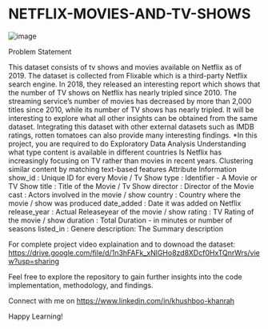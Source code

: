 # NETFLIX-MOVIES-AND-TV-SHOWS
![image](https://github.com/Khushboo-23/NETFLIX-MOVIES-AND-TV-SHOWS/assets/116417533/7918bbd1-214f-4074-a7f6-17ab900aaaaa)

Problem Statement

This dataset consists of tv shows and movies available on Netflix as of 2019. The dataset is collected from Flixable which is a third-party Netflix search engine.
In 2018, they released an interesting report which shows that the number of TV shows on Netflix has nearly tripled since 2010. The streaming service’s number of movies has decreased by more than 2,000 titles since 2010, while its number of TV shows has nearly tripled. It will be interesting to explore what all other insights can be obtained from the same dataset.
Integrating this dataset with other external datasets such as IMDB ratings, rotten tomatoes can also provide many interesting findings.
*In this project, you are required to do
Exploratory Data Analysis
Understanding what type content is available in different countries
Is Netflix has increasingly focusing on TV rather than movies in recent years.
Clustering similar content by matching text-based features
Attribute Information
show_id : Unique ID for every Movie / Tv Show
type : Identifier - A Movie or TV Show
title : Title of the Movie / Tv Show
director : Director of the Movie
cast : Actors involved in the movie / show
country : Country where the movie / show was produced
date_added : Date it was added on Netflix
release_year : Actual Releaseyear of the movie / show
rating : TV Rating of the movie / show
duration : Total Duration - in minutes or number of seasons
listed_in : Genere
description: The Summary description


For complete project video explaination and to downoad the dataset: https://drive.google.com/file/d/1n3hFAFk_xNlGHo8zd8XDcf0HxTQnrWrs/view?usp=sharing

Feel free to explore the repository to gain further insights into the code implementation, methodology, and findings.

Connect with me on https://www.linkedin.com/in/khushboo-khanrah

Happy Learning!
